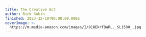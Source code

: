 ```yaml
---
title: The Creative Act
author: Rick Rubin
finished: 2023-12-10T00:00:00.000Z
coverImage: >-
  https://m.media-amazon.com/images/I/918EkrTDaRL._SL1500_.jpg
---
```

